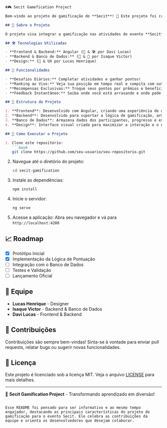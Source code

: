 ```markdown
#🎮 Secit Gamefication Project

Bem-vindo ao projeto de gamificação do **Secit**! 🚀 Este projeto foi criado para transformar o evento **Secit** em uma experiência interativa e envolvente, onde participantes podem se divertir, competir e aprender ao mesmo tempo. 

## 📜 Sobre o Projeto

O projeto visa integrar a gamificação nas atividades do evento **Secit**, criando desafios, metas e recompensas que incentivam a participação ativa e o aprendizado contínuo dos participantes. Usando a tecnologia **Angular** para criar uma interface fluida e intuitiva, este projeto é a fusão perfeita de design, desenvolvimento e inovação.

## 🛠️ Tecnologias Utilizadas

- **Frontend & Backend:** Angular (🎨 & 🛠️ por Davi Lucas)
- **Backend & Banco de Dados:** (💾 & 🔧 por Isaque Victor)
- **Design:** (🎨 & UX por Lucas Henrique)

## 🌟 Funcionalidades

- **Desafios Diários:** Completar atividades e ganhar pontos!
- **Ranking ao Vivo:** Veja sua posição em tempo real e compita com outros participantes.
- **Recompensas Exclusivas:** Troque seus pontos por prêmios e benefícios.
- **Feedback Instantâneo:** Saiba onde você está arrasando e onde pode melhorar.

## 🧩 Estrutura do Projeto

1. **Frontend**: Desenvolvido com Angular, criando uma experiência de usuário dinâmica e responsiva.
2. **Backend**: Desenvolvido para suportar a lógica de gamificação, armazenamento de dados e autenticação.
3. **Banco de Dados**: Armazena dados dos participantes, progresso e estatísticas em tempo real.
4. **Design**: Interface visual criada para maximizar a interação e o engajamento.

## 🚀 Como Executar o Projeto

1. Clone este repositório:
   ```bash
   git clone https://github.com/seu-usuario/seu-repositorio.git
   ```
2. Navegue até o diretório do projeto:
   ```bash
   cd secit-gamification
   ```
3. Instale as dependências:
   ```bash
   npm install
   ```
4. Inicie o servidor:
   ```bash
   ng serve
   ```
5. Acesse a aplicação:
   Abra seu navegador e vá para `http://localhost:4200`

## 📈 Roadmap

- [x] Protótipo Inicial
- [x] Implementação da Lógica de Pontuação
- [ ] Integração com o Banco de Dados
- [ ] Testes e Validação
- [ ] Lançamento Oficial

## 👥 Equipe

- **Lucas Henrique** - Designer
- **Isaque Victor** - Backend & Banco de Dados
- **Davi Lucas** - Frontend & Backend

## 🤝 Contribuições

Contribuições são sempre bem-vindas! Sinta-se à vontade para enviar pull requests, relatar bugs ou sugerir novas funcionalidades.

## 📄 Licença

Este projeto é licenciado sob a licença MIT. Veja o arquivo [LICENSE](LICENSE) para mais detalhes.

---

🎉 **Secit Gamification Project** - Transformando aprendizado em diversão!
```

Esse README foi pensado para ser informativo e ao mesmo tempo engajador, destacando as principais características do projeto de gamificação para o evento Secit. Ele celebra as contribuições da equipe e orienta os desenvolvedores que desejam colaborar.
